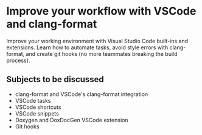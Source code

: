 # Improve your workflow with VSCode and clang-format

Improve your working environment with Visual Studio Code built-ins and extensions. 
Learn how to automate tasks, avoid style errors with clang-format, and create git 
hooks (no more teammates breaking the build process).

## Subjects to be discussed

- clang-format and VSCode's clang-format integration
- VSCode tasks
- VSCode shortcuts
- VSCode snippets
- Doxygen and DoxDocGen VSCode extension
- Git hooks